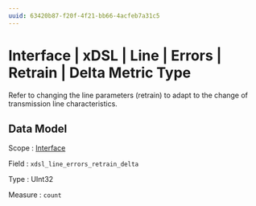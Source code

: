 ```yaml
---
uuid: 63420b87-f20f-4f21-bb66-4acfeb7a31c5
---
```

# Interface | xDSL | Line | Errors | Retrain | Delta Metric Type

Refer to changing the line parameters (retrain) to adapt to the change of transmission line characteristics.

## Data Model

Scope
: [Interface](../../../../../../metric-scopes-reference/interface.md)

Field
: `xdsl_line_errors_retrain_delta`

Type
: UInt32

Measure
: `count`
